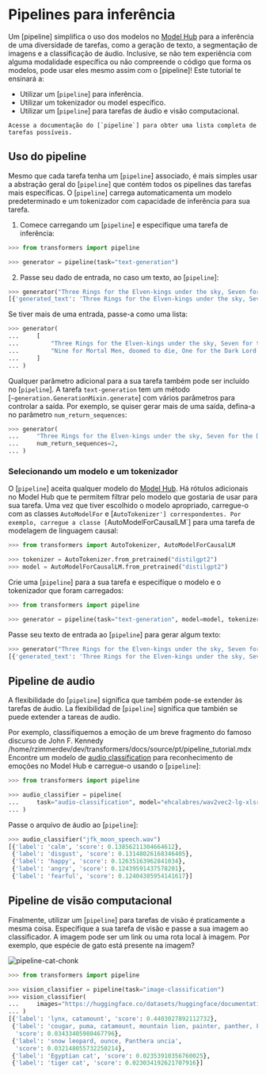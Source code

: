 <!--Copyright 2022 The HuggingFace Team. All rights reserved.

Licensed under the Apache License, Version 2.0 (the "License"); you may not use this file except in compliance with
the License. You may obtain a copy of the License at

http://www.apache.org/licenses/LICENSE-2.0

Unless required by applicable law or agreed to in writing, software distributed under the License is distributed on
an "AS IS" BASIS, WITHOUT WARRANTIES OR CONDITIONS OF ANY KIND, either express or implied. See the License for the
specific language governing permissions and limitations under the License.

⚠️ Note that this file is in Markdown but contain specific syntax for our doc-builder (similar to MDX) that may not be
rendered properly in your Markdown viewer.

-->

# Pipelines para inferência

Um [pipeline] simplifica o uso dos modelos no [Model Hub](https://huggingface.co/models) para a inferência de uma diversidade de tarefas,
como a geração de texto, a segmentação de imagens e a classificação de áudio.
Inclusive, se não tem experiência com alguma modalidade específica ou não compreende o código que forma os modelos,
pode usar eles mesmo assim com o [pipeline]! Este tutorial te ensinará a:

* Utilizar um [`pipeline`] para inferência.
* Utilizar um tokenizador ou model específico.
* Utilizar um [`pipeline`] para tarefas de áudio e visão computacional.

<Tip>

    Acesse a documentação do [`pipeline`] para obter uma lista completa de tarefas possíveis.

</Tip>

## Uso do pipeline

Mesmo que cada tarefa tenha um [`pipeline`] associado, é mais simples usar a abstração geral do [`pipeline`] que
contém todos os pipelines das tarefas mais específicas.
O [`pipeline`] carrega automaticamenta um modelo predeterminado e um tokenizador com capacidade de inferência para sua
tarefa.

1. Comece carregando um [`pipeline`] e especifique uma tarefa de inferência:

```py
>>> from transformers import pipeline

>>> generator = pipeline(task="text-generation")
```

2. Passe seu dado de entrada, no caso um texto, ao [`pipeline`]:

```py
>>> generator("Three Rings for the Elven-kings under the sky, Seven for the Dwarf-lords in their halls of stone")
[{'generated_text': 'Three Rings for the Elven-kings under the sky, Seven for the Dwarf-lords in their halls of stone, Seven for the Iron-priests at the door to the east, and thirteen for the Lord Kings at the end of the mountain'}]
```

Se tiver mais de uma entrada, passe-a como uma lista:

```py
>>> generator(
...     [
...         "Three Rings for the Elven-kings under the sky, Seven for the Dwarf-lords in their halls of stone",
...         "Nine for Mortal Men, doomed to die, One for the Dark Lord on his dark throne",
...     ]
... )
```

Qualquer parâmetro adicional para a sua tarefa também pode ser incluído no [`pipeline`]. A tarefa `text-generation` tem um método
[`~generation.GenerationMixin.generate`] com vários parâmetros para controlar a saída.
Por exemplo, se quiser gerar mais de uma saída, defina-a no parâmetro `num_return_sequences`:

```py
>>> generator(
...     "Three Rings for the Elven-kings under the sky, Seven for the Dwarf-lords in their halls of stone",
...     num_return_sequences=2,
... )
```

### Selecionando um modelo e um tokenizador

O [`pipeline`] aceita qualquer modelo do [Model Hub](https://huggingface.co/models). Há rótulos adicionais no Model Hub
que te permitem filtrar pelo modelo que gostaria de usar para sua tarefa. Uma vez que tiver escolhido o modelo apropriado,
carregue-o com as classes `AutoModelFor` e [`AutoTokenizer'] correspondentes. Por exemplo, carregue a classe [`AutoModelForCausalLM`]
para uma tarefa de modelagem de linguagem causal:

```py
>>> from transformers import AutoTokenizer, AutoModelForCausalLM

>>> tokenizer = AutoTokenizer.from_pretrained("distilgpt2")
>>> model = AutoModelForCausalLM.from_pretrained("distilgpt2")
```

Crie uma [`pipeline`] para a sua tarefa e especifíque o modelo e o tokenizador que foram carregados:

```py
>>> from transformers import pipeline

>>> generator = pipeline(task="text-generation", model=model, tokenizer=tokenizer)
```

Passe seu texto de entrada ao [`pipeline`] para gerar algum texto:

```py
>>> generator("Three Rings for the Elven-kings under the sky, Seven for the Dwarf-lords in their halls of stone")
[{'generated_text': 'Three Rings for the Elven-kings under the sky, Seven for the Dwarf-lords in their halls of stone, Seven for the Dragon-lords (for them to rule in a world ruled by their rulers, and all who live within the realm'}]
```

## Pipeline de audio

A flexibilidade do [`pipeline`] significa que também pode-se extender às tarefas de áudio.
La flexibilidad de [`pipeline`] significa que también se puede extender a tareas de audio.

Por exemplo, classifiquemos a emoção de um breve fragmento do famoso discurso de John F. Kennedy /home/rzimmerdev/dev/transformers/docs/source/pt/pipeline_tutorial.mdx
Encontre um modelo de [audio classification](https://huggingface.co/models?pipeline_tag=audio-classification) para
reconhecimento de emoções no Model Hub e carregue-o usando o [`pipeline`]:

```py
>>> from transformers import pipeline

>>> audio_classifier = pipeline(
...     task="audio-classification", model="ehcalabres/wav2vec2-lg-xlsr-en-speech-emotion-recognition"
... )
```

Passe o arquivo de áudio ao [`pipeline`]:

```py
>>> audio_classifier("jfk_moon_speech.wav")
[{'label': 'calm', 'score': 0.13856211304664612},
 {'label': 'disgust', 'score': 0.13148026168346405},
 {'label': 'happy', 'score': 0.12635163962841034},
 {'label': 'angry', 'score': 0.12439591437578201},
 {'label': 'fearful', 'score': 0.12404385954141617}]
```

## Pipeline de visão computacional

Finalmente, utilizar um [`pipeline`] para tarefas de visão é praticamente a mesma coisa.
Especifique a sua tarefa de visão e passe a sua imagem ao classificador.
A imagem pode ser um link ou uma rota local à imagem. Por exemplo, que espécie de gato está presente na imagem?

![pipeline-cat-chonk](https://huggingface.co/datasets/huggingface/documentation-images/resolve/main/pipeline-cat-chonk.jpeg)

```py
>>> from transformers import pipeline

>>> vision_classifier = pipeline(task="image-classification")
>>> vision_classifier(
...     images="https://huggingface.co/datasets/huggingface/documentation-images/resolve/main/pipeline-cat-chonk.jpeg"
... )
[{'label': 'lynx, catamount', 'score': 0.4403027892112732},
 {'label': 'cougar, puma, catamount, mountain lion, painter, panther, Felis concolor',
  'score': 0.03433405980467796},
 {'label': 'snow leopard, ounce, Panthera uncia',
  'score': 0.032148055732250214},
 {'label': 'Egyptian cat', 'score': 0.02353910356760025},
 {'label': 'tiger cat', 'score': 0.023034192621707916}]
```
